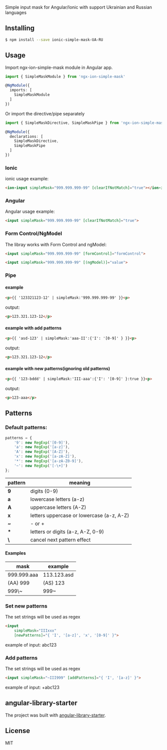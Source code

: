 <!-- [![GitHub license](https://img.shields.io/badge/license-MIT-blue.svg)](https://raw.githubusercontent.com/rafaelcorradini/ngx-ion-simple-mask/master/LICENSE)
[![Build Status](https://travis-ci.com/rafaelcorradini/ngx-ion-simple-mask.svg?branch=master)](https://travis-ci.com/rafaelcorradini/ngx-ion-simple-mask) -->
<!-- # ngx-ion-simple-Mask -->

Simple input mask for Angular/Ionic with support Ukrainian and Russian languages

## <a name="1"></a> Installing

```bash
$ npm install --save ionic-simple-mask-UA-RU
```

## <a name="2"></a> Usage

Import ngx-ion-simple-mask module in Angular app.
```typescript
import { SimpleMaskModule } from 'ngx-ion-simple-mask'

@NgModule({
  imports: [
    SimpleMaskModule
  ]
})
```

Or import the directive/pipe separately
```typescript
import { SimpleMaskDirective, SimpleMaskPipe } from 'ngx-ion-simple-mask'

@NgModule({
  declarations: [
    SimpleMaskDirective,
    SimpleMaskPipe
  ]
})
```

### Ionic

ionic usage example:
```html
<ion-input simpleMask="999.999.999-99" [clearIfNotMatch]="true"></ion-input>
```

### Angular

Angular usage example:
```html
<input simpleMask="999.999.999-99" [clearIfNotMatch]="true">
```

### Form Control/NgModel

The libray works with Form Control and ngModel:
```html
<input simpleMask="999.999.999-99" [formControl]="formControl">
```

```html
<input simpleMask="999.999.999-99" [(ngModel)]="value">
```

### Pipe

#### example
```html
<p>{{ '123321123-12' | simpleMask:'999.999.999-99' }}<p>
```
output: 
```html
<p>123.321.123-12</p>
```

#### example with add patterns
```html
<p>{{ 'asd-123' | simpleMask:'aaa-II':{'I': '[0-9]' } }}<p>
```
output: 
```html
<p>123.321.123-12</p>
```

#### example with new patterns(ignoring old patterns)
```html
<p>{{ '123-bddd' | simpleMask:'III-aaa':{'I': '[0-9]' }:true }}<p>
```
output: 
```html
<p>123-aaa</p>
```

## <a name="3"></a>Patterns
### Default patterns:

```typescript
patterns = {
    '9': new RegExp('[0-9]'),
    'a': new RegExp('[a-z]'),
    'A': new RegExp('[A-Z]'),
    'x': new RegExp('[a-zA-Z]'),
    '*': new RegExp('[a-zA-Z0-9]'),
    '~': new RegExp('[-\+]')
};
```

| pattern | meaning |
|------|---------|
| **9** | digits (0-9) |
| **a** | lowercase letters (a-z) |
| **A** | uppercase letters (A-Z) |
| **x** | letters uppercase or lowercase (a-z, A-Z) |
|  **~** | - or + |
| **\*** | letters or digits (a-z, A-Z, 0-9) |
|  **\\** | cancel next pattern effect |

#### Examples

| mask | example |
| ------- | ------- |
| 999.999.aaa | 113.123.asd |
| (AA) 999 | (AS) 123 |
| 999\\\~ | 999~ |

### Set new patterns

The set strings will be used as regex
```html
<input
    simpleMask="IIIxxx"
    [newPatterns]="{ 'I', '[a-z]', 'x', '[0-9]' }">
```
example of input: abc123

### Add patterns

The set strings will be used as regex
```html
<input simpleMask="~III999" [addPatterns]="{ 'I', '[a-z]' }">
```
example of input: +abc123

## angular-library-starter
The project was built with [angular-library-starter](https://github.com/robisim74/angular-library-starter/).

## License
MIT
